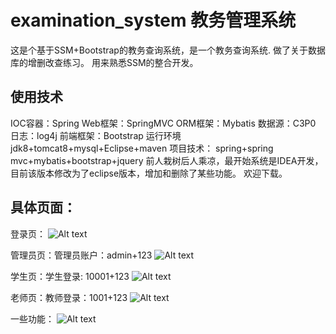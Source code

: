 # examination_system 教务管理系统
这是个基于SSM+Bootstrap的教务查询系统，是一个教务查询系统.
做了关于数据库的增删改查练习。
用来熟悉SSM的整合开发。

## 使用技术 
IOC容器：Spring Web框架：SpringMVC 
ORM框架：Mybatis 
数据源：C3P0 
日志：log4j 
前端框架：Bootstrap 
运行环境 jdk8+tomcat8+mysql+Eclipse+maven
项目技术： spring+spring mvc+mybatis+bootstrap+jquery
前人栽树后人乘凉，最开始系统是IDEA开发，目前该版本修改为了eclipse版本，增加和删除了某些功能。
欢迎下载。

## 具体页面：
登录页：
![Alt text](https://github.com/Zoutao6/examination_system-/raw/master/images/1.png)

管理员页：管理员账户：admin+123
![Alt text](https://github.com/Zoutao6/examination_system-/raw/master/images/2.png)

学生页：学生登录: 10001+123
![Alt text](https://github.com/Zoutao6/examination_system-/raw/master/images/3.png)

老师页：教师登录：1001+123
![Alt text](https://github.com/Zoutao6/examination_system-/raw/master/images/4.png)

一些功能：
![Alt text](https://github.com/Zoutao6/examination_system-/raw/master/images/5.png)



